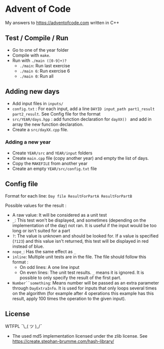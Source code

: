 # Advent of Code

My answers to https://adventofcode.com written in C++

## Test / Compile / Run

- Go to one of the year folder
- Compile with `make`.
- Run with `./main ([0-9]+)?`
  - `./main`: Run last exercise
  - `./main 6`: Run exercise 6
  - `./main 0`: Run all

## Adding new days

- Add input files in `inputs/`
- `config.txt` : For each input, add a line `DAYID input_path part1_result part2_result`. See Config file for the format
- `src/YEAR/days.hpp` : add function declaration for `dayXX() ` and add in array the new function declaration.
- Create a `src/dayXX.cpp` file.


### Adding a new year

- Create `YEAR/src` and `YEAR/input` folders
- Create `main.cpp` file (copy another year) and empty the list of days.
- Copy the `MAKEFILE` from another year
- Create an empty `YEAR/src/config.txt` file

## Config file

Format for each line: `Day file ResultForPartA ResultForPartB`

Possible values for the result :
- A raw value: It will be considered as a unit test
- `_`: This test won't be displayed, and sometimes (depending on the implementation of the day) not ran. It is useful if the input would be too long or isn't suited for a part
- `?`: The value is unknown and should be looked for. If a value is specified (`?123`) and this value isn't returned, this test will be displayed in red instead of blue.
- `nope_`: Has the same effect as `_`
- `inline`: Multiple unit tests are in the file. The file should follow this format :
    - On odd lines: A one line input
    - On even lines: The unit test results. `_` means it is ignored. It is possible to only specify the result of the first part.
- `Number``something`: Means number will be passed as an extra parameter through `DayExtraInfo`. It is used for inputs that only loops several times on the algorithm (for example after 4 operations this example has this result, apply 100 times the operation to the given input).

## License

WTFPL ¯\\\_( ツ )\_/¯

- The used md5 implementation licensed under the zlib license. See https://create.stephan-brumme.com/hash-library/

